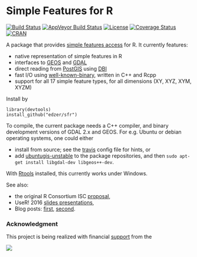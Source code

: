 # Simple Features for R

[![Build Status](https://travis-ci.org/edzer/sfr.png?branch=master)](https://travis-ci.org/edzer/sfr)
[![AppVeyor Build Status](https://ci.appveyor.com/api/projects/status/github/edzer/sfr?branch=master&svg=true)](https://ci.appveyor.com/project/edzer/sfr)
[![License](http://img.shields.io/badge/license-GPL%20%28%3E=%202%29-brightgreen.svg?style=flat)](http://www.gnu.org/licenses/gpl-2.0.html) 
[![Coverage Status](https://img.shields.io/codecov/c/github/edzer/sfr/master.svg)](https://codecov.io/github/edzer/sfr?branch=master)
[![CRAN](http://www.r-pkg.org/badges/version/sf)](http://cran.rstudio.com/package=sf) 

A package that provides [simple features access](https://en.wikipedia.org/wiki/Simple_Features) for R. It currently features:

* native representation of simple features in R
* interfaces to [GEOS](https://trac.osgeo.org/geos) and [GDAL](http://www.gdal.org/)
* direct reading from [PostGIS](http://postgis.net/) using [DBI](https://cran.r-project.org/web/packages/DBI/index.html)
* fast I/O using [well-known-binary](https://en.wikipedia.org/wiki/Well-known_text#Well-known_binary), written in C++ and Rcpp
* support for all 17 simple feature types, for all dimensions (XY, XYZ, XYM, XYZM)

Install by
```
library(devtools)
install_github("edzer/sfr")
```

To compile, the current package needs a C++ compiler, and binary development versions of GDAL 2.x and GEOS. For e.g. Ubuntu or debian operating systems, one could either

* install from source; see the [travis](https://github.com/edzer/sfr/blob/master/.travis.yml) config file for hints, or
* add [ubuntugis-unstable](http://ppa.launchpad.net/ubuntugis/ubuntugis-unstable/ubuntu/) to the package repositories, and then `sudo apt-get install libgdal-dev libgeos++-dev`.

With [Rtools](https://cran.r-project.org/bin/windows/Rtools/) installed, this currently works under Windows.

See also:

* the original R Consortium ISC [proposal](PROPOSAL.md),
* UseR! 2016 [slides presentations](http://pebesma.staff.ifgi.de/pebesma_sfr.pdf),
* Blog posts: [first](http://r-spatial.org/r/2016/02/15/simple-features-for-r.html), [second](http://r-spatial.org/r/2016/07/18/sf2.html).

### Acknowledgment

This project is being realized with financial [support](https://www.r-consortium.org/projects) from the

[![](https://www.r-consortium.org/sites/cpstandard/files/rconsort_logo_sml.png)](https://www.r-consortium.org/)
